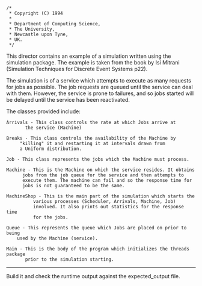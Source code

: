 ```
/*
 * Copyright (C) 1994
 *
 * Department of Computing Science,
 * The University,
 * Newcastle upon Tyne,
 * UK.
 */
```

This director contains an example of a simulation written using the simulation
package. The example is taken from the book by Isi Mitrani (Simulation
Techniques for Discrete Event Systems p22).

The simulation is of a service which attempts to execute as many requests for
jobs as possible. The job requests are queued until the service can deal with
them. However, the service is prone to failures, and so jobs started will be
delayed until the service has been reactivated.

The classes provided include:

	Arrivals - This class controls the rate at which Jobs arrive at
		   the service (Machine)

	Breaks - This class controls the availability of the Machine by
		 "killing" it and restarting it at intervals drawn from
		 a Uniform distribution.

	Job - This class represents the jobs which the Machine must process.

	Machine - This is the Machine on which the service resides. It obtains
		  jobs from the job queue for the service and then attempts to
		  execute them. The machine can fail and so the response time for
		  jobs is not guaranteed to be the same.

	MachineShop - This is the main part of the simulation which starts the
		      various processes (Scheduler, Arrivals, Machine, Job)
		      involved. It also prints out statistics for the response time
		      for the jobs.

	Queue - This represents the queue which Jobs are placed on prior to being
		used by the Machine (service).

	Main - This is the body of the program which initializes the threads package
	       prior to the simulation starting.

----

Build it and check the runtime output against the expected_output file.
